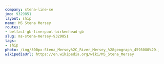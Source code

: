 ```yaml
---
company: stena-line-se
imo: 9329851
layout: ship
name: MS Stena Mersey
routes:
- belfast-gb-liverpool-birkenhead-gb
slug: ms-stena-mersey-9329851
tags:
- ship
photo: /img/300px-Stena_Mersey%2C_River_Mersey_%28geograph_4593080%29.jpg
wikipediaUrl: https://en.wikipedia.org/wiki/MS_Stena_Mersey
---
```

